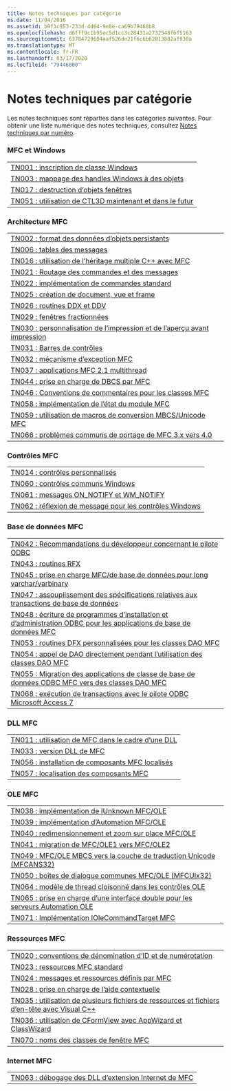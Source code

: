 ```yaml
---
title: Notes techniques par catégorie
ms.date: 11/04/2016
ms.assetid: b9f1c953-233d-4d64-9e8e-ca69b79460b8
ms.openlocfilehash: d6fff9c1b95ec5d1cc3c28431a2732548fbf5163
ms.sourcegitcommit: 63784729604aaf526de21f6c6b62813882af930a
ms.translationtype: MT
ms.contentlocale: fr-FR
ms.lasthandoff: 03/17/2020
ms.locfileid: "79446800"
---
```

# <a name="technical-notes-by-category"></a>Notes techniques par catégorie

Les notes techniques sont réparties dans les catégories suivantes. Pour obtenir une liste numérique des notes techniques, consultez [Notes techniques par numéro](../mfc/technical-notes-by-number.md).

### <a name="mfc-and-windows"></a>MFC et Windows

||
|-|
|[TN001 : inscription de classe Windows](../mfc/tn001-window-class-registration.md)|
|[TN003 : mappage des handles Windows à des objets](../mfc/tn003-mapping-of-windows-handles-to-objects.md)|
|[TN017 : destruction d’objets fenêtres](../mfc/tn017-destroying-window-objects.md)|
|[TN051 : utilisation de CTL3D maintenant et dans le futur](../mfc/tn051-using-ctl3d-now-and-in-the-future.md)|

### <a name="mfc-architecture"></a>Architecture MFC

||
|-|
|[TN002 : format des données d’objets persistants](../mfc/tn002-persistent-object-data-format.md)|
|[TN006 : tables des messages](../mfc/tn006-message-maps.md)|
|[TN016 : utilisation de l’héritage multiple C++ avec MFC](../mfc/tn016-using-cpp-multiple-inheritance-with-mfc.md)|
|[TN021 : Routage des commandes et des messages](../mfc/tn021-command-and-message-routing.md)|
|[TN022 : implémentation de commandes standard](../mfc/tn022-standard-commands-implementation.md)|
|[TN025 : création de document, vue et frame](../mfc/tn025-document-view-and-frame-creation.md)|
|[TN026 : routines DDX et DDV](../mfc/tn026-ddx-and-ddv-routines.md)|
|[TN029 : fenêtres fractionnées](../mfc/tn029-splitter-windows.md)|
|[TN030 : personnalisation de l’impression et de l’aperçu avant impression](../mfc/tn030-customizing-printing-and-print-preview.md)|
|[TN031 : Barres de contrôles](../mfc/tn031-control-bars.md)|
|[TN032 : mécanisme d’exception MFC](../mfc/tn032-mfc-exception-mechanism.md)|
|[TN037 : applications MFC 2.1 multithread](../mfc/tn037-multithreaded-mfc-2-1-applications.md)|
|[TN044 : prise en charge de DBCS par MFC](../mfc/tn044-mfc-support-for-dbcs.md)|
|[TN046 : Conventions de commentaires pour les classes MFC](../mfc/tn046-commenting-conventions-for-the-mfc-classes.md)|
|[TN058 : implémentation de l’état du module MFC](../mfc/tn058-mfc-module-state-implementation.md)|
|[TN059 : utilisation de macros de conversion MBCS/Unicode MFC](../mfc/tn059-using-mfc-mbcs-unicode-conversion-macros.md)|
|[TN066 : problèmes communs de portage de MFC 3.x vers 4.0](../mfc/tn066-common-mfc-3-x-to-4-0-porting-issues.md)|

### <a name="mfc-controls"></a>Contrôles MFC

||
|-|
|[TN014 : contrôles personnalisés](../mfc/tn014-custom-controls.md)|
|[TN060 : contrôles communs Windows](../mfc/tn060-the-new-windows-common-controls.md)|
|[TN061 : messages ON_NOTIFY et WM_NOTIFY](../mfc/tn061-on-notify-and-wm-notify-messages.md)|
|[TN062 : réflexion de message pour les contrôles Windows](../mfc/tn062-message-reflection-for-windows-controls.md)|

### <a name="mfc-database"></a>Base de données MFC

||
|-|
|[TN042 : Recommandations du développeur concernant le pilote ODBC](../mfc/tn042-odbc-driver-developer-recommendations.md)|
|[TN043 : routines RFX](../mfc/tn043-rfx-routines.md)|
|[TN045 : prise en charge MFC/de base de données pour long varchar/varbinary](../mfc/tn045-mfc-database-support-for-long-varchar-varbinary.md)|
|[TN047 : assouplissement des spécifications relatives aux transactions de base de données](../mfc/tn047-relaxing-database-transaction-requirements.md)|
|[TN048 : écriture de programmes d’installation et d’administration ODBC pour les applications de base de données MFC](../mfc/tn048-writing-odbc-setup-and-administration-programs.md)|
|[TN053 : routines DFX personnalisées pour les classes DAO MFC](../mfc/tn053-custom-dfx-routines-for-dao-database-classes.md)|
|[TN054 : appel de DAO directement pendant l’utilisation des classes DAO MFC](../mfc/tn054-calling-dao-directly-while-using-mfc-dao-classes.md)|
|[TN055 : Migration des applications de classe de base de données ODBC MFC vers des classes DAO MFC](../mfc/tn055-migrating-mfc-odbc-database-class-applications-to-mfc-dao-classes.md)|
|[TN068 : exécution de transactions avec le pilote ODBC Microsoft Access 7](../mfc/tn068-performing-transactions-with-the-microsoft-access-7-odbc-driver.md)|

### <a name="mfc-dlls"></a>DLL MFC

||
|-|
|[TN011 : utilisation de MFC dans le cadre d’une DLL](../mfc/tn011-using-mfc-as-part-of-a-dll.md)|
|[TN033 : version DLL de MFC](../mfc/tn033-dll-version-of-mfc.md)|
|[TN056 : installation de composants MFC localisés](../mfc/tn056-installation-of-localized-mfc-components.md)|
|[TN057 : localisation des composants MFC](../mfc/tn057-localization-of-mfc-components.md)|

### <a name="mfc-ole"></a>OLE MFC

||
|-|
|[TN038 : implémentation de IUnknown MFC/OLE](../mfc/tn038-mfc-ole-iunknown-implementation.md)|
|[TN039 : implémentation d’Automation MFC/OLE](../mfc/tn039-mfc-ole-automation-implementation.md)|
|[TN040 : redimensionnement et zoom sur place MFC/OLE](../mfc/tn040-mfc-ole-in-place-resizing-and-zooming.md)|
|[TN041 : migration de MFC/OLE1 vers MFC/OLE2](../mfc/tn041-mfc-ole1-migration-to-mfc-ole-2.md)|
|[TN049 : MFC/OLE MBCS vers la couche de traduction Unicode (MFCANS32)](../mfc/tn049-mfc-ole-mbcs-to-unicode-translation-layer-mfcans32.md)|
|[TN050 : boîtes de dialogue communes MFC/OLE (MFCUIx32)](../mfc/tn050-mfc-ole-common-dialogs-mfcuix32.md)|
|[TN064 : modèle de thread cloisonné dans les contrôles OLE](../mfc/tn064-apartment-model-threading-in-activex-controls.md)|
|[TN065 : prise en charge d’une interface double pour les serveurs Automation OLE](../mfc/tn065-dual-interface-support-for-ole-automation-servers.md)|
|[TN071 : Implémentation IOleCommandTarget MFC](../mfc/tn071-mfc-iolecommandtarget-implementation.md)|

### <a name="mfc-resources"></a>Ressources MFC

||
|-|
|[TN020 : conventions de dénomination d’ID et de numérotation](../mfc/tn020-id-naming-and-numbering-conventions.md)|
|[TN023 : ressources MFC standard](../mfc/tn023-standard-mfc-resources.md)|
|[TN024 : messages et ressources définis par MFC](../mfc/tn024-mfc-defined-messages-and-resources.md)|
|[TN028 : prise en charge de l’aide contextuelle](../mfc/tn028-context-sensitive-help-support.md)|
|[TN035 : utilisation de plusieurs fichiers de ressources et fichiers d’en-tête avec Visual C++](../mfc/tn035-using-multiple-resource-files-and-header-files-with-visual-cpp.md)|
|[TN036 : utilisation de CFormView avec AppWizard et ClassWizard](../mfc/tn036-using-cformview-with-appwizard-and-classwizard.md)|
|[TN070 : noms des classes de fenêtre MFC](../mfc/tn070-mfc-window-class-names.md)|

### <a name="mfc-internet"></a>Internet MFC

||
|-|
|[TN063 : débogage des DLL d’extension Internet de MFC](../mfc/tn063-debugging-internet-extension-dlls.md)|

